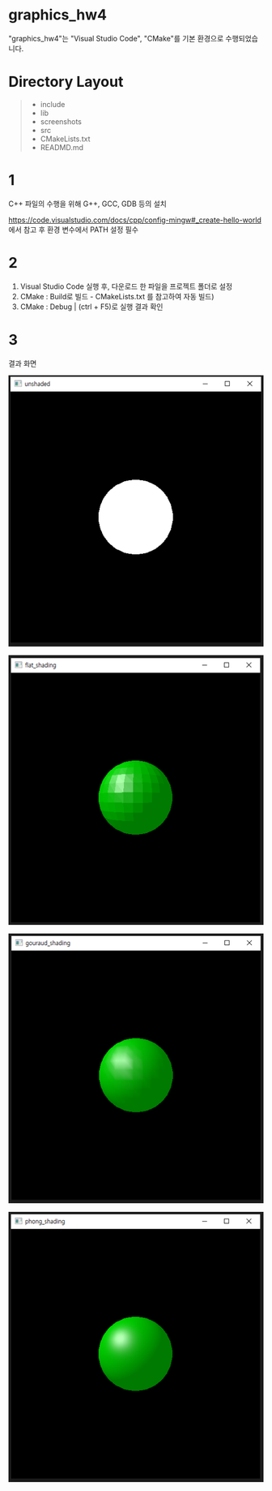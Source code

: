# graphics_hw4

"graphics_hw4"는 "Visual Studio Code", "CMake"를 기본 환경으로 수행되었습니다.

# Directory Layout
> + include
> + lib
> + screenshots
> + src
> + CMakeLists.txt
> + READMD.md

# 1
C++ 파일의 수행을 위해 G++, GCC, GDB 등의 설치

<https://code.visualstudio.com/docs/cpp/config-mingw#_create-hello-world> 에서 참고 후 환경 변수에서 PATH 설정 필수

# 2

1. Visual Studio Code 실행 후, 다운로드 한 파일을 프로젝트 폴더로 설정
2. CMake : Build로 빌드 - CMakeLists.txt 를 참고하여 자동 빌드)
3. CMake : Debug | (ctrl + F5)로 실행 결과 확인

# 3

결과 화면

![Q1_Unshded](https://github.com/crator99/graphics_hw4/blob/main/screenshots/unshaded.png)

![Q2_Unshded](https://github.com/crator99/graphics_hw4/blob/main/screenshots/flat_shading.png)

![Q3_Unshded](https://github.com/crator99/graphics_hw4/blob/main/screenshots/gouraud_shading.png)

![Q4_Unshded](https://github.com/crator99/graphics_hw4/blob/main/screenshots/phong_shading.png)
